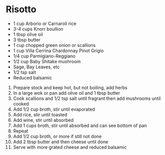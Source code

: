 # Risotto

* 1 cup Arborio or Carnaroli rice
* 3-4 cups Knorr boullion
* 1 tbsp olive oil
* 3 tbsp butter
* 1 cup chopped green onion or scallions
* 1 cup Villa Cerrina Chardonnay Pinot Grigio
* 1/4 cup Parmigiano-Reggiano
* 1/2 cup Baby Shitake mushroom
* Sage, Bay Leaves, etc
* 1/2 tsp salt
* Reduced balsamic

1. Prepare stock and keep hot, but not boiling, add herbs
1. In a large wok or pan add olive oil and 1 tbsp butter
1. Cook scallions and 1/2 tsp salt until fragrant then add mushrooms until cooked
1. Add 1/2 cup broth, stir until evaporated
1. Add rice, stir until toasted
1. Add wine, stir until absorbed
1. Add 1 cups broth, stir until absorbed and can see bottom of pan
1. Repeat
1. Add 1/2 cup broth, or more if still not done
1. Add 2 tbsp butter and then cheese until done
1. Serve with more grated cheese and reduced balsamic
